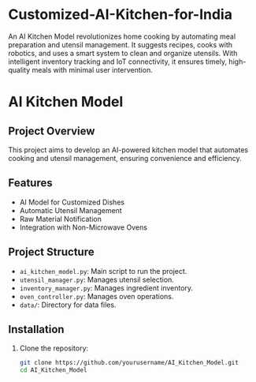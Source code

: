 # Customized-AI-Kitchen-for-India
An AI Kitchen Model revolutionizes home cooking by automating meal preparation and utensil management. It suggests recipes, cooks with robotics, and uses a smart system to clean and organize utensils. With intelligent inventory tracking and IoT connectivity, it ensures timely, high-quality meals with minimal user intervention.
# AI Kitchen Model

## Project Overview
This project aims to develop an AI-powered kitchen model that automates cooking and utensil management, ensuring convenience and efficiency.

## Features
- AI Model for Customized Dishes
- Automatic Utensil Management
- Raw Material Notification
- Integration with Non-Microwave Ovens

## Project Structure
- `ai_kitchen_model.py`: Main script to run the project.
- `utensil_manager.py`: Manages utensil selection.
- `inventory_manager.py`: Manages ingredient inventory.
- `oven_controller.py`: Manages oven operations.
- `data/`: Directory for data files.

## Installation
1. Clone the repository:
   ```bash
   git clone https://github.com/yourusername/AI_Kitchen_Model.git
   cd AI_Kitchen_Model
